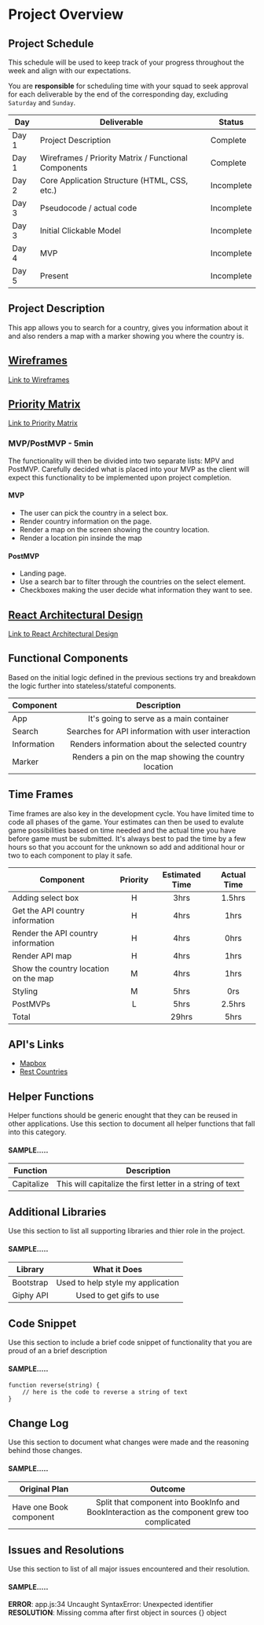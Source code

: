 # Project Overview

## Project Schedule

This schedule will be used to keep track of your progress throughout the week and align with our expectations.

You are **responsible** for scheduling time with your squad to seek approval for each deliverable by the end of the corresponding day, excluding `Saturday` and `Sunday`.

| Day   | Deliverable                                          | Status     |
| ----- | ---------------------------------------------------- | ---------- |
| Day 1 | Project Description                                  | Complete   |
| Day 1 | Wireframes / Priority Matrix / Functional Components | Complete   |
| Day 2 | Core Application Structure (HTML, CSS, etc.)         | Incomplete |
| Day 3 | Pseudocode / actual code                             | Incomplete |
| Day 3 | Initial Clickable Model                              | Incomplete |
| Day 4 | MVP                                                  | Incomplete |
| Day 5 | Present                                              | Incomplete |

## Project Description

This app allows you to search for a country, gives you information about it and also renders a map with a marker showing you where the country is.

## [Wireframes](https://photos.app.goo.gl/kP7KJwarsJeUawpt8)

[Link to Wireframes](https://photos.app.goo.gl/kP7KJwarsJeUawpt8)

## [Priority Matrix](https://photos.app.goo.gl/5rHnQhydcwRL68Yz6)

[Link to Priority Matrix](https://photos.app.goo.gl/5rHnQhydcwRL68Yz6)

### MVP/PostMVP - 5min

The functionality will then be divided into two separate lists: MPV and PostMVP. Carefully decided what is placed into your MVP as the client will expect this functionality to be implemented upon project completion.

#### MVP

- The user can pick the country in a select box.
- Render country information on the page.
- Render a map on the screen showing the country location.
- Render a location pin insinde the map

#### PostMVP

- Landing page.
- Use a search bar to filter through the countries on the select element.
- Checkboxes making the user decide what information they want to see.

## [React Architectural Design](https://photos.app.goo.gl/qjdD6iHLRSxhJQeg8)

[Link to React Architectural Design](https://photos.app.goo.gl/qjdD6iHLRSxhJQeg8)

## Functional Components

Based on the initial logic defined in the previous sections try and breakdown the logic further into stateless/stateful components.

| Component   |                      Description                      |
| ----------- | :---------------------------------------------------: |
| App         |        It's going to serve as a main container        |
| Search      |  Searches for API information with user interaction   |
| Information |    Renders information about the selected country     |
| Marker      | Renders a pin on the map showing the country location |

## Time Frames

Time frames are also key in the development cycle. You have limited time to code all phases of the game. Your estimates can then be used to evalute game possibilities based on time needed and the actual time you have before game must be submitted. It's always best to pad the time by a few hours so that you account for the unknown so add and additional hour or two to each component to play it safe.

| Component                            | Priority | Estimated Time | Actual Time |
| ------------------------------------ | :------: | :------------: | :---------: |
| Adding select box                    |    H     |      3hrs      |   1.5hrs    |
| Get the API country information      |    H     |      4hrs      |    1hrs     |
| Render the API country information   |    H     |      4hrs      |    0hrs     |
| Render API map                       |    H     |      4hrs      |    1hrs     |
| Show the country location on the map |    M     |      4hrs      |    1hrs     |
| Styling                              |    M     |      5hrs      |     0rs     |
| PostMVPs                             |    L     |      5hrs      |   2.5hrs    |
| Total                                |          |     29hrs      |    5hrs     |

## API's Links

- [Mapbox](https://www.mapbox.com/)
- [Rest Countries](https://restcountries.eu/)

## Helper Functions

Helper functions should be generic enought that they can be reused in other applications. Use this section to document all helper functions that fall into this category.

#### SAMPLE.....

| Function   |                        Description                        |
| ---------- | :-------------------------------------------------------: |
| Capitalize | This will capitalize the first letter in a string of text |

## Additional Libraries

Use this section to list all supporting libraries and thier role in the project.

#### SAMPLE.....

| Library   |           What it Does            |
| --------- | :-------------------------------: |
| Bootstrap | Used to help style my application |
| Giphy API |      Used to get gifs to use      |

## Code Snippet

Use this section to include a brief code snippet of functionality that you are proud of an a brief description

#### SAMPLE.....

```
function reverse(string) {
	// here is the code to reverse a string of text
}
```

## Change Log

Use this section to document what changes were made and the reasoning behind those changes.

#### SAMPLE.....

| Original Plan           |                                           Outcome                                            |
| ----------------------- | :------------------------------------------------------------------------------------------: |
| Have one Book component | Split that component into BookInfo and BookInteraction as the component grew too complicated |

## Issues and Resolutions

Use this section to list of all major issues encountered and their resolution.

#### SAMPLE.....

**ERROR**: app.js:34 Uncaught SyntaxError: Unexpected identifier  
**RESOLUTION**: Missing comma after first object in sources {} object
